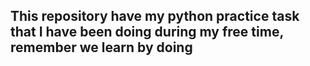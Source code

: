 ## This repository have my python practice task that I have been doing during my free time, remember we learn by doing
